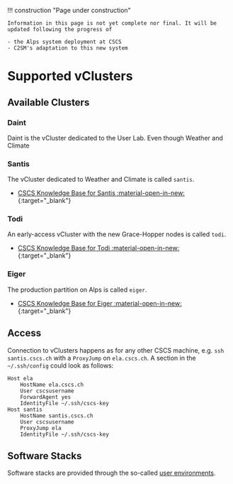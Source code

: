 !!! construction "Page under construction"

    Information in this page is not yet complete nor final. It will be updated following the progress of

    - the Alps system deployment at CSCS
    - C2SM's adaptation to this new system

# Supported vClusters

## Available Clusters

### Daint

Daint is the vCluster dedicated to the User Lab. Even though Weather and Climate 

### Santis

The vCluster dedicated to Weather and Climate is called `santis`.

- [CSCS Knowledge Base for Santis :material-open-in-new:](https://confluence.cscs.ch/display/KB/Santis+Early+Access){:target="_blank"}

### Todi

An early-access vCluster with the new Grace-Hopper nodes is called `todi`.

- [CSCS Knowledge Base for Todi :material-open-in-new:](https://confluence.cscs.ch/display/KB/Todi+early+access){:target="_blank"}

### Eiger

The production partition on Alps is called `eiger`.

- [CSCS Knowledge Base for Eiger :material-open-in-new:](https://confluence.cscs.ch/display/KB/Alps+%28Eiger%29+User+Guide){:target="_blank"}

## Access

Connection to vClusters happens as for any other CSCS machine, e.g. `ssh santis.cscs.ch` with a `ProxyJump` on `ela.cscs.ch`.
A section in the `~/.ssh/config` could look as follows:

```config title="~/.ssh.config"
Host ela
    HostName ela.cscs.ch
    User cscsusername
    ForwardAgent yes
    IdentityFile ~/.ssh/cscs-key
Host santis
    HostName santis.cscs.ch
    User cscsusername
    ProxyJump ela
    IdentityFile ~/.ssh/cscs-key
```

## Software Stacks

Software stacks are provided through the so-called [user environments](uenvs.md).

